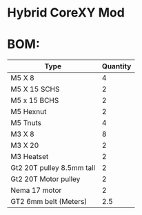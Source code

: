 # Hybrid CoreXY Mod

# BOM:
| Type | Quantity |
| --- | --- |
| M5 X 8 | 4 |
| M5 X 15 SCHS | 2 |
| M5 x 15 BCHS | 2 |
| M5 Hexnut | 2 |
| M5 Tnuts | 4 |
| M3 X 8 | 8 |
| M3 X 20 | 2 |
| M3 Heatset | 2 |
| Gt2 20T pulley 8.5mm tall| 2 |
| Gt2 20T Motor pulley| 2 |
| Nema 17 motor | 2 |
| GT2 6mm belt (Meters) | 2.5 |
